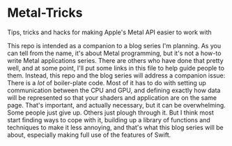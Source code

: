 # Metal-Tricks
Tips, tricks and hacks for making Apple's Metal API easier to work with

This repo is intended as a companion to a blog series  I'm planning.  As you can tell from the name, it's about Metal programming, but it's not a how-to write Metal applications series.  There are others who have done that pretty well, and at some point, I'll put some links in this file to help guide people to them.  Instead, this repo and the blog series will address a companion issue:  There is a *lot* of boiler-plate code.  Most of it has to do with setting up communication between the CPU and GPU, and defining exactly how data will be represented so that your shaders and application are on the same page.  That's important, and actually necessary, but it can be overwhelming.  Some people just give up.  Others just plough through it.  But I think most start finding ways to cope with it, building up a library of functions and techniques to make it less annoying, and that's what this blog series will be about, especially making full use of the features of Swift.
